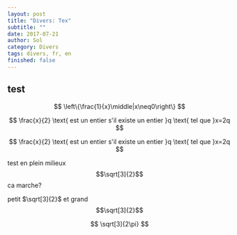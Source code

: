 ```yaml
---
layout: post
title: "Divers: Tex"
subtitle: ""
date: 2017-07-21
author: Sol
category: Divers
tags: divers, fr, en
finished: false
---
```


## test

$$
    \left\{\frac{1}{x}\middle|x\neq0\right\}
$$


$$
    \frac{x}{2} \text{ est un entier s'il existe un entier }q \text{ tel que }x=2q
$$

$$ \frac{x}{2} \text{ est un entier s'il existe un entier }q \text{ tel que }x=2q $$

test en plein milieux $$\sqrt[3]{2}$$ ca marche?

petit $\sqrt[3]{2}$ et grand $$\sqrt[3]{2}$$

$$
    \sqrt[3]{2\pi}
$$

